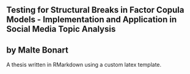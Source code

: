 ## Testing for Structural Breaks in Factor Copula Models - Implementation and Application in Social Media Topic Analysis
## by Malte Bonart

A thesis written in RMarkdown using a custom latex template. 